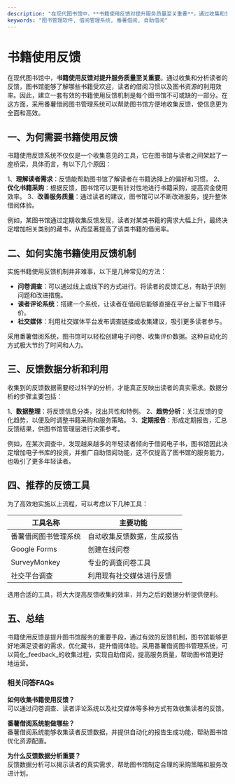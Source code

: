```yaml
---
description: "在现代图书馆中，**书籍使用反馈对提升服务质量至关重要**。通过收集和分析读者的反馈，图书馆能够了解哪些书籍受欢迎，读者的借阅习惯以及图书资源的利用效率。因此，建立一套有效的书籍使用反馈机制是每个图书馆不可或缺的一部分。在这方面，采用番薯借阅图书管理系统可以帮助图书馆方便地收集反馈，使信息更为全面和高效。"
keywords: "图书管理软件, 借阅管理系统, 番薯借阅, 自助借阅"
---
```

# 书籍使用反馈

在现代图书馆中，**书籍使用反馈对提升服务质量至关重要**。通过收集和分析读者的反馈，图书馆能够了解哪些书籍受欢迎，读者的借阅习惯以及图书资源的利用效率。因此，建立一套有效的书籍使用反馈机制是每个图书馆不可或缺的一部分。在这方面，采用番薯借阅图书管理系统可以帮助图书馆方便地收集反馈，使信息更为全面和高效。

## 一、为何需要书籍使用反馈

书籍使用反馈系统不仅仅是一个收集意见的工具，它在图书馆与读者之间架起了一座桥梁，具体而言，有以下几个原因：

1、**理解读者需求**：反馈能帮助图书馆了解读者在书籍选择上的偏好和习惯。
2、**优化书籍采购**：根据反馈，图书馆可以更有针对性地进行书籍采购，提高资金使用效率。
3、**改善服务质量**：通过读者的建议，图书馆可以不断改进服务，提升整体借阅体验。

例如，某图书馆通过定期收集反馈发现，读者对某类书籍的需求大幅上升，最终决定增加相关类别的藏书，从而显著提高了该类书籍的借阅率。

## 二、如何实施书籍使用反馈机制

实施书籍使用反馈机制并非难事，以下是几种常见的方法：

- **问卷调查**：可以通过线上或线下的方式进行。将读者的反馈汇总，有助于识别问题和改进措施。
- **读者评论系统**：搭建一个系统，让读者在借阅后能够直接在平台上留下书籍评价。
- **社交媒体**：利用社交媒体平台发布调查链接或收集建议，吸引更多读者参与。

采用番薯借阅系统，图书馆可以轻松创建电子问卷、收集评价数据。这种自动化的方式极大节约了时间和人力。

## 三、反馈数据分析和利用

收集到的反馈数据需要经过科学的分析，才能真正反映出读者的真实需求。数据分析的步骤主要包括：

1、**数据整理**：将反馈信息分类，找出共性和特例。
2、**趋势分析**：关注反馈的变化趋势，以便及时调整书籍采购和服务策略。
3、**定期报告**：形成定期报告，汇总反馈结果，供图书馆管理层进行决策参考。

例如，在某次调查中，发现越来越多的年轻读者倾向于借阅电子书，图书馆因此决定增加电子书库的投资，并推广自助借阅功能，这不仅提高了图书馆的服务能力，也吸引了更多年轻读者。

## 四、推荐的反馈工具

为了高效地实施以上流程，可以考虑以下几种工具：

| 工具名称       | 主要功能                 |
| -------------- | ------------------------ |
| 番薯借阅图书管理系统 | 自动收集反馈数据，生成报告 |
| Google Forms   | 创建在线问卷             |
| SurveyMonkey    | 专业的调查问卷工具       |
| 社交平台调查   | 利用现有社交媒体进行反馈   |

选用合适的工具，将大大提高反馈收集的效率，并为之后的数据分析提供便利。

## 五、总结

书籍使用反馈是提升图书馆服务的重要手段，通过有效的反馈机制，图书馆能够更好地满足读者的需求，优化藏书，提升借阅体验。采用番薯借阅图书管理系统，可以简化_feedback_的收集过程，实现自助借阅，提高服务质量，帮助图书馆更好地运营。

### 相关问答FAQs

**如何收集书籍使用反馈？**  
可以通过问卷调查、读者评论系统以及社交媒体等多种方式有效收集读者的反馈。

**番薯借阅系统能做哪些？**  
番薯借阅系统能够收集读者反馈数据，并提供自动化的报告生成功能，帮助图书馆优化资源配置。

**为什么反馈数据分析重要？**  
反馈数据分析可以揭示读者的真实需求，帮助图书馆制定合理的采购策略和服务改进计划。
